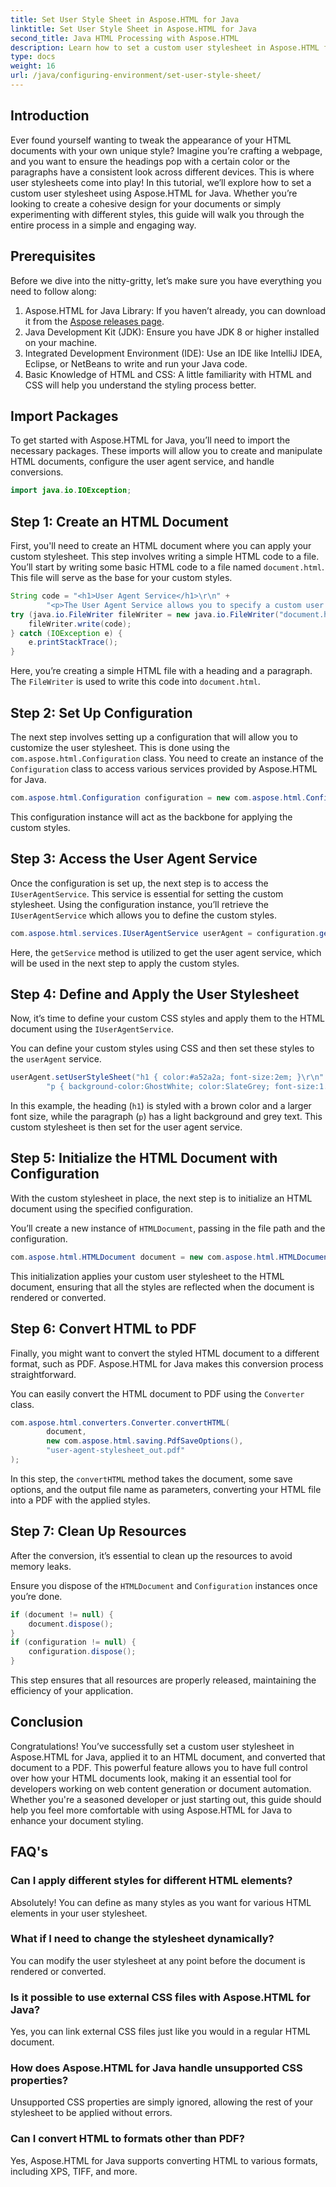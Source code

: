 ```yaml
---
title: Set User Style Sheet in Aspose.HTML for Java
linktitle: Set User Style Sheet in Aspose.HTML for Java
second_title: Java HTML Processing with Aspose.HTML
description: Learn how to set a custom user stylesheet in Aspose.HTML for Java, enhancing your document styling and converting HTML to PDF with ease.
type: docs
weight: 16
url: /java/configuring-environment/set-user-style-sheet/
---
```

## Introduction
Ever found yourself wanting to tweak the appearance of your HTML documents with your own unique style? Imagine you’re crafting a webpage, and you want to ensure the headings pop with a certain color or the paragraphs have a consistent look across different devices. This is where user stylesheets come into play! In this tutorial, we’ll explore how to set a custom user stylesheet using Aspose.HTML for Java. Whether you’re looking to create a cohesive design for your documents or simply experimenting with different styles, this guide will walk you through the entire process in a simple and engaging way.
## Prerequisites
Before we dive into the nitty-gritty, let’s make sure you have everything you need to follow along:
1. Aspose.HTML for Java Library: If you haven’t already, you can download it from the [Aspose releases page](https://releases.aspose.com/html/java/).
2. Java Development Kit (JDK): Ensure you have JDK 8 or higher installed on your machine.
3. Integrated Development Environment (IDE): Use an IDE like IntelliJ IDEA, Eclipse, or NetBeans to write and run your Java code.
4. Basic Knowledge of HTML and CSS: A little familiarity with HTML and CSS will help you understand the styling process better.

## Import Packages
To get started with Aspose.HTML for Java, you’ll need to import the necessary packages. These imports will allow you to create and manipulate HTML documents, configure the user agent service, and handle conversions.
```java
import java.io.IOException;
```
## Step 1: Create an HTML Document
First, you'll need to create an HTML document where you can apply your custom stylesheet. This step involves writing a simple HTML code to a file.
You’ll start by writing some basic HTML code to a file named `document.html`. This file will serve as the base for your custom styles.
```java
String code = "<h1>User Agent Service</h1>\r\n" +
        "<p>The User Agent Service allows you to specify a custom user stylesheet, a primary character set for the document, language, and fonts settings.</p>\r\n";
try (java.io.FileWriter fileWriter = new java.io.FileWriter("document.html")) {
    fileWriter.write(code);
} catch (IOException e) {
    e.printStackTrace();
}
```
Here, you’re creating a simple HTML file with a heading and a paragraph. The `FileWriter` is used to write this code into `document.html`.
## Step 2: Set Up Configuration
The next step involves setting up a configuration that will allow you to customize the user stylesheet. This is done using the `com.aspose.html.Configuration` class.
You need to create an instance of the `Configuration` class to access various services provided by Aspose.HTML for Java.
```java
com.aspose.html.Configuration configuration = new com.aspose.html.Configuration();
```
This configuration instance will act as the backbone for applying the custom styles.
## Step 3: Access the User Agent Service
Once the configuration is set up, the next step is to access the `IUserAgentService`. This service is essential for setting the custom stylesheet.
Using the configuration instance, you’ll retrieve the `IUserAgentService` which allows you to define the custom styles.
```java
com.aspose.html.services.IUserAgentService userAgent = configuration.getService(com.aspose.html.services.IUserAgentService.class);
```
Here, the `getService` method is utilized to get the user agent service, which will be used in the next step to apply the custom styles.
## Step 4: Define and Apply the User Stylesheet
Now, it’s time to define your custom CSS styles and apply them to the HTML document using the `IUserAgentService`.

You can define your custom styles using CSS and then set these styles to the `userAgent` service.
```java
userAgent.setUserStyleSheet("h1 { color:#a52a2a; font-size:2em; }\r\n" +
        "p { background-color:GhostWhite; color:SlateGrey; font-size:1.2em; }\r\n");
```
In this example, the heading (`h1`) is styled with a brown color and a larger font size, while the paragraph (`p`) has a light background and grey text. This custom stylesheet is then set for the user agent service.
## Step 5: Initialize the HTML Document with Configuration
With the custom stylesheet in place, the next step is to initialize an HTML document using the specified configuration.

You’ll create a new instance of `HTMLDocument`, passing in the file path and the configuration.
```java
com.aspose.html.HTMLDocument document = new com.aspose.html.HTMLDocument("document.html", configuration);
```
This initialization applies your custom user stylesheet to the HTML document, ensuring that all the styles are reflected when the document is rendered or converted.
## Step 6: Convert HTML to PDF
Finally, you might want to convert the styled HTML document to a different format, such as PDF. Aspose.HTML for Java makes this conversion process straightforward.

You can easily convert the HTML document to PDF using the `Converter` class.
```java
com.aspose.html.converters.Converter.convertHTML(
        document,
        new com.aspose.html.saving.PdfSaveOptions(),
        "user-agent-stylesheet_out.pdf"
);
```
In this step, the `convertHTML` method takes the document, some save options, and the output file name as parameters, converting your HTML file into a PDF with the applied styles.
## Step 7: Clean Up Resources
After the conversion, it’s essential to clean up the resources to avoid memory leaks.

Ensure you dispose of the `HTMLDocument` and `Configuration` instances once you’re done.
```java
if (document != null) {
    document.dispose();
}
if (configuration != null) {
    configuration.dispose();
}
```
This step ensures that all resources are properly released, maintaining the efficiency of your application.

## Conclusion
Congratulations! You’ve successfully set a custom user stylesheet in Aspose.HTML for Java, applied it to an HTML document, and converted that document to a PDF. This powerful feature allows you to have full control over how your HTML documents look, making it an essential tool for developers working on web content generation or document automation. Whether you're a seasoned developer or just starting out, this guide should help you feel more comfortable with using Aspose.HTML for Java to enhance your document styling.
## FAQ's
### Can I apply different styles for different HTML elements?  
Absolutely! You can define as many styles as you want for various HTML elements in your user stylesheet.
### What if I need to change the stylesheet dynamically?  
You can modify the user stylesheet at any point before the document is rendered or converted.
### Is it possible to use external CSS files with Aspose.HTML for Java?  
Yes, you can link external CSS files just like you would in a regular HTML document.
### How does Aspose.HTML for Java handle unsupported CSS properties?  
Unsupported CSS properties are simply ignored, allowing the rest of your stylesheet to be applied without errors.
### Can I convert HTML to formats other than PDF?  
Yes, Aspose.HTML for Java supports converting HTML to various formats, including XPS, TIFF, and more.
